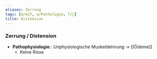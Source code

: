 ```yaml
---
aliases: Zerrung
tags: [m/m27, a/Pathologie, f/🦴]
title: Distension
---
```

### Zerrung / Distension
- **Pathophysiologie**:: Unphysiologische Muskeldehnung → [[Ödeme]]
	- Keine Risse